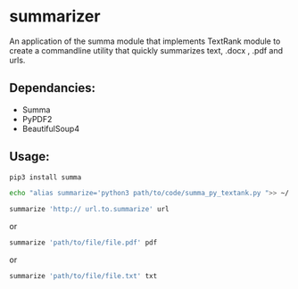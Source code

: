 # summarizer

An application of the summa module that implements TextRank module to create a commandline utility that quickly summarizes text, .docx , .pdf and urls. 

## Dependancies:
- Summa 
- PyPDF2
- BeautifulSoup4

## Usage:

````python
pip3 install summa
````
````bash
echo "alias summarize='python3 path/to/code/summa_py_textank.py ">> ~/.bash_profile
````
````bash
summarize 'http:// url.to.summarize' url
````
 or
 ````bash
summarize 'path/to/file/file.pdf' pdf
 ````
 or
  ````bash
summarize 'path/to/file/file.txt' txt
````
